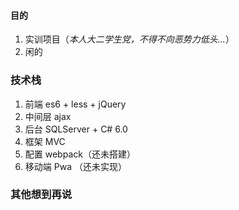 #### 目的
1. 实训项目（*本人大二学生党，不得不向恶势力低头...*）
2. 闲的

### 技术栈
1. 前端 es6 + less + jQuery
2. 中间层 ajax
3. 后台 SQLServer + C# 6.0 
4. 框架 MVC
5. 配置 webpack（还未搭建）
6. 移动端 Pwa （还未实现）


### 其他想到再说


